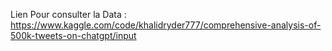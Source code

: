 Lien Pour consulter la Data : 
https://www.kaggle.com/code/khalidryder777/comprehensive-analysis-of-500k-tweets-on-chatgpt/input
